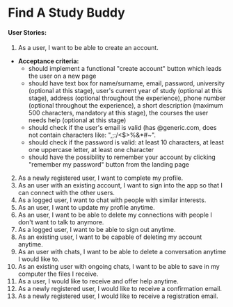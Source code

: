 # Find A Study Buddy

#### User Stories:
1. As a user, I want to be able to create an account.

  - **Acceptance criteria:**
    - should implement a functional "create account" button which leads the user on a new page
    - should have text box for name/surname, email, password, university (optional at this stage), user's current year of study (optional at this stage), address (optional throughout the experience), phone number (optional throughout the experience), a short description (maximum 500 characters, mandatory at this stage), the courses the user needs help (optional at this stage)
    - should check if the user's email is valid (has @generic.com, does not contain characters like: ",;\:/<$>%&*#~".
    - should check if the password is valid: at least 10 characters, at least one uppercase letter, at least one character
    - should have the possibility to remember your account by clicking "remember my password" button from the landing page

2. As a newly registered user, I want to complete my profile.
3. As an user with an existing account, I want to sign into the app so that I can connect with the other users.
4. As a logged user, I want to chat with people with similar interests.
5. As an user, I want to update my profile anytime.
6. As an user, I want to be able to delete my connections with people I don't want to talk to anymore.
7. As a logged user, I want to be able to sign out anytime.
8. As an existing user, I want to be capable of deleting my account anytime.
9. As an user with chats, I want to be able to delete a conversation anytime I would like to.
10. As an existing user with ongoing chats, I want to be able to save in my computer the files I receive.
11. As a user, I would like to receive and offer help anytime.
12. As a newly registered user, I would like to receive a confirmation email.
13. As a newly registered user, I would like to receive a registration email.

